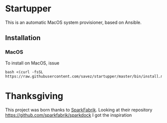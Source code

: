 # Startupper

This is an automatic MacOS system provisioner, based on Ansible.

## Installation

### MacOS

To install on MacOS, issue

```
bash <(curl -fsSL https://raw.githubusercontent.com/savez/startupper/master/bin/install.macos)
```

# Thanksgiving

This project was born thanks to [SparkFabrik](<https://github.com/sparkfabrik>).
Looking at their repository <https://github.com/sparkfabrik/sparkdock> I got the inspiration
